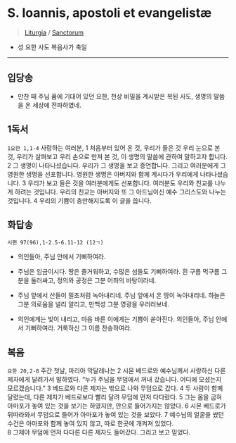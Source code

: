 # S. Ioannis, apostoli et evangelistæ
> [Liturgia](../../README.md) / [Sanctorum](../SS.md)
* 성 요한 사도 복음사가 축일

----

## 입당송
- 만찬 때 주님 품에 기대어 있던 요한, 천상 비밀을 계시받은 복된 사도, 생명의 말씀을 온 세상에 전파하였네.

## 1독서
`1요한 1,1-4` 사랑하는 여러분, 1 처음부터 있어 온 것, 우리가 들은 것 우리 눈으로 본 것, 우리가 살펴보고 우리 손으로 만져 본 것,
이 생명의 말씀에 관하여 말하고자 합니다.
2 그 생명이 나타나셨습니다. 우리가 그 생명을 보고 증언합니다.
그리고 여러분에게 그 영원한 생명을 선포합니다. 영원한 생명은 아버지와 함께 계시다가 우리에게 나타나셨습니다.
3 우리가 보고 들은 것을 여러분에게도 선포합니다.
여러분도 우리와 친교를 나누게 하려는 것입니다. 우리의 친교는 아버지와 또 그 아드님이신 예수 그리스도와 나누는 것입니다.
4 우리의 기쁨이 충만해지도록 이 글을 씁니다.

## 화답송
`시편 97(96),1-2.5-6.11-12 (12ㄱ)`  
- 의인들아, 주님 안에서 기뻐하여라.

- 주님은 임금이시다. 땅은 즐거워하고, 수많은 섬들도 기뻐하여라. 흰 구름 먹구름 그분을 둘러싸고, 정의와 공정은 그분 어좌의 바탕이라네.  
- 주님 앞에서 산들이 밀초처럼 녹아내리네. 주님 앞에서 온 땅이 녹아내리네. 하늘은 그분 의로움을 널리 알리고, 만백성 그분 영광을 우러러보네.  
- 의인에게는 빛이 내리고, 마음 바른 이에게는 기쁨이 쏟아진다. 의인들아, 주님 안에서 기뻐하여라. 거룩하신 그 이름 찬송하여라.  


## 복음
`요한 20,2-8` 주간 첫날, 마리아 막달레나는 2 시몬 베드로와
예수님께서 사랑하신 다른 제자에게 달려가서 말하였다.
“누가 주님을 무덤에서 꺼내 갔습니다. 어디에 모셨는지 모르겠습니다.”
3 베드로와 다른 제자는 밖으로 나와 무덤으로 갔다.
4 두 사람이 함께 달렸는데,
다른 제자가 베드로보다 빨리 달려 무덤에 먼저 다다랐다.
5 그는 몸을 굽혀 아마포가 놓여 있는 것을 보기는 하였지만,
안으로 들어가지는 않았다.
6 시몬 베드로가 뒤따라와서 무덤으로 들어가 아마포가 놓여 있는 것을 보았다.
7 예수님의 얼굴을 쌌던 수건은 아마포와 함께 놓여 있지 않고,
따로 한곳에 개켜져 있었다.  
8 그제야 무덤에 먼저 다다른 다른 제자도 들어갔다. 그리고 보고 믿었다.